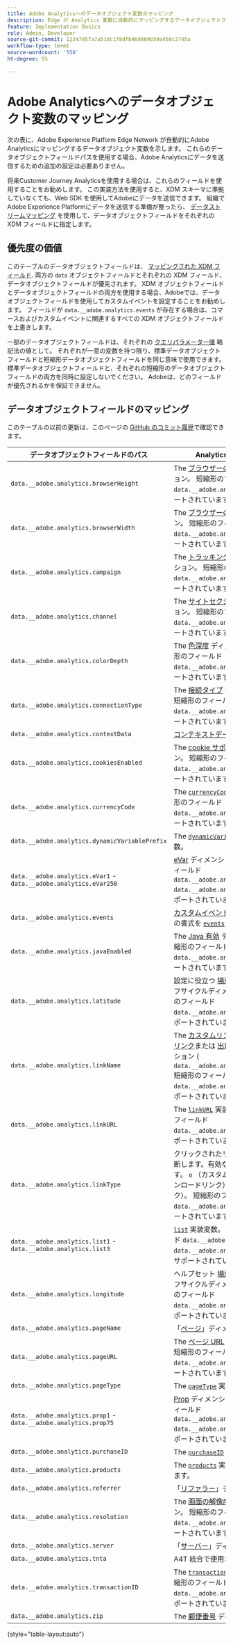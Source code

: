 ```yaml
---
title: Adobe Analyticsへのデータオブジェクト変数のマッピング
description: Edge が Analytics 変数に自動的にマッピングするデータオブジェクトフィールドを表示します。
feature: Implementation Basics
role: Admin, Developer
source-git-commit: 12347957a7a51dc1f8dfb46d489b59a450c2745a
workflow-type: tm+mt
source-wordcount: '558'
ht-degree: 5%

---
```


# Adobe Analyticsへのデータオブジェクト変数のマッピング

次の表に、Adobe Experience Platform Edge Network が自動的にAdobe Analyticsにマッピングするデータオブジェクト変数を示します。 これらのデータオブジェクトフィールドパスを使用する場合、Adobe Analyticsにデータを送信するための追加の設定は必要ありません。

将来Customer Journey Analyticsを使用する場合は、これらのフィールドを使用することをお勧めします。 この実装方法を使用すると、XDM スキーマに準拠していなくても、Web SDK を使用してAdobeにデータを送信できます。 組織でAdobe Experience Platformにデータを送信する準備が整ったら、 [データストリームマッピング](https://experienceleague.adobe.com/docs/experience-platform/datastreams/data-prep.html#mapping) を使用して、データオブジェクトフィールドをそれぞれの XDM フィールドに指定します。

## 優先度の価値

このテーブルのデータオブジェクトフィールドは、 [マッピングされた XDM フィールド](xdm-var-mapping.md). 両方の `data` オブジェクトフィールドとそれぞれの XDM フィールド、データオブジェクトフィールドが優先されます。 XDM オブジェクトフィールドとデータオブジェクトフィールドの両方を使用する場合、Adobeでは、データオブジェクトフィールドを使用してカスタムイベントを設定することをお勧めします。 フィールドが `data.__adobe.analytics.events` が存在する場合は、コマースおよびカスタムイベントに関連するすべての XDM オブジェクトフィールドを上書きします。

一部のデータオブジェクトフィールドは、それぞれの [クエリパラメーター値](../validate/query-parameters.md) 略記法の値として。 それぞれが一意の変数を持つ限り、標準データオブジェクトフィールドと短縮形データオブジェクトフィールドを同じ意味で使用できます。 標準データオブジェクトフィールドと、それぞれの短縮形のデータオブジェクトフィールドの両方を同時に設定しないでください。 Adobeは、どのフィールドが優先されるかを保証できません。

## データオブジェクトフィールドのマッピング

このテーブルの以前の更新は、このページの [GitHub のコミット履歴](https://github.com/AdobeDocs/analytics.en/commits/main/help/implement/aep-edge/data-var-mapping.md)で確認できます。

| データオブジェクトフィールドのパス | Analytics 変数と説明 |
| --- | --- |
| `data.__adobe.analytics.browserHeight` | The [ブラウザーの高さ](../../components/dimensions/browser-height.md) ディメンション。 短縮形のフィールド `data.__adobe.analytics.bh` はサポートされています。 |
| `data.__adobe.analytics.browserWidth` | The [ブラウザーの幅](../../components/dimensions/browser-width.md) ディメンション。 短縮形のフィールド `data.__adobe.analytics.bw` はサポートされています。 |
| `data.__adobe.analytics.campaign` | The [トラッキングコード](../../components/dimensions/tracking-code.md) ディメンション。 短縮形のフィールド `data.__adobe.analytics.v0` はサポートされています。 |
| `data.__adobe.analytics.channel` | The [サイトセクション](../../components/dimensions/site-section.md) ディメンション。 短縮形のフィールド `data.__adobe.analytics.ch` はサポートされています。 |
| `data.__adobe.analytics.colorDepth` | The [色深度](../../components/dimensions/color-depth.md) ディメンション。 短縮形のフィールド `data.__adobe.analytics.c` はサポートされています。 |
| `data.__adobe.analytics.connectionType` | The [接続タイプ](../../components/dimensions/connection-type.md) ディメンション。 短縮形のフィールド `data.__adobe.analytics.ct` はサポートされています。 |
| `data.__adobe.analytics.contextData` | [コンテキストデータ変数](/help/implement/vars/page-vars/contextdata.md). |
| `data.__adobe.analytics.cookiesEnabled` | The [cookie サポート](../../components/dimensions/cookie-support.md) ディメンション。 短縮形のフィールド `data.__adobe.analytics.k` はサポートされています。 |
| `data.__adobe.analytics.currencyCode` | The [`currencyCode`](../vars/config-vars/currencycode.md) 実装変数。 短縮形のフィールド `data.__adobe.analytics.cc` はサポートされています。 |
| `data.__adobe.analytics.dynamicVariablePrefix` | The [`dynamicVariablePrefix`](../vars/config-vars/dynamicvariableprefix.md) 実装変数。 |
| `data.__adobe.analytics.eVar1` - `data.__adobe.analytics.eVar250` | [eVar](../../components/dimensions/evar.md) ディメンション。 短縮形のフィールド `data.__adobe.analytics.v1` - `data.__adobe.analytics.v250` はサポートされています。 |
| `data.__adobe.analytics.events` | [カスタムイベント](../../components/metrics/custom-events.md). このフィールドの書式を [`events`](../vars/page-vars/events/events-overview.md) 実装変数。 |
| `data.__adobe.analytics.javaEnabled` | The [Java 有効](../../components/dimensions/java-enabled.md) ディメンション。 短縮形のフィールド `data.__adobe.analytics.v` はサポートされています。 |
| `data.__adobe.analytics.latitude` | 設定に役立つ [場所](../../components/dimensions/lifecycle-dimensions.md) モバイルのライフサイクルディメンション。 短縮形のフィールド `data.__adobe.analytics.lat` はサポートされています。 |
| `data.__adobe.analytics.linkName` | The [カスタムリンク](../../components/dimensions/custom-link.md), [ダウンロードリンク](../../components/dimensions/download-link.md)または [出口リンク](../../components/dimensions/exit-link.md) ディメンション ( `data.__adobe.analytics.linkType`. 短縮形のフィールド `data.__adobe.analytics.pev2` はサポートされています。 |
| `data.__adobe.analytics.linkURL` | The [`linkURL`](../vars/config-vars/linkurl.md) 実装変数。 短縮形のフィールド `data.__adobe.analytics.pev1` はサポートされています。 |
| `data.__adobe.analytics.linkType` | クリックされたリンクのタイプを判断します。有効な値は次のとおりです。 `o` （カスタムリンク） `d` （ダウンロードリンク）、 `e` （出口リンク）。 短縮形のフィールド `data.__adobe.analytics.pe` はサポートされています。 |
| `data.__adobe.analytics.list1` - `data.__adobe.analytics.list3` | [`list`](/help/implement/vars/page-vars/list.md) 実装変数。 短縮形のフィールド `data.__adobe.analytics.l1` - `data.__adobe.analytics.list3` はサポートされています。 |
| `data.__adobe.analytics.longitude` | ヘルプセット [場所](../../components/dimensions/lifecycle-dimensions.md) モバイルのライフサイクルディメンション。 短縮形のフィールド `data.__adobe.analytics.lon` はサポートされています。 |
| `data.__adobe.analytics.pageName` | 「[ページ](/help/components/dimensions/page.md)」ディメンション。 |
| `data.__adobe.analytics.pageURL` | The [ページ URL](/help/components/dimensions/page-url.md) ディメンション。 短縮形のフィールド `data.__adobe.analytics.g` はサポートされています。 |
| `data.__adobe.analytics.pageType` | The [`pageType`](../vars/page-vars/pagetype.md) 実装変数。 |
| `data.__adobe.analytics.prop1` - `data.__adobe.analytics.prop75` | [Prop](../../components/dimensions/prop.md) ディメンション。 短縮形のフィールド `data.__adobe.analytics.c1` - `data.__adobe.analytics.c75` はサポートされています。 |
| `data.__adobe.analytics.purchaseID` | The [`purchaseID`](../vars/page-vars/purchaseid.md) 実装変数。 |
| `data.__adobe.analytics.products` | The [`products`](../vars/page-vars/products.md) 実装変数に書き込みます。 |
| `data.__adobe.analytics.referrer` | 「[リファラー](/help/components/dimensions/referrer.md)」ディメンション。 |
| `data.__adobe.analytics.resolution` | The [画面の解像度](../../components/dimensions/monitor-resolution.md) ディメンション。 短縮形のフィールド `data.__adobe.analytics.s` はサポートされています。 |
| `data.__adobe.analytics.server` | 「[サーバー](/help/components/dimensions/server.md)」ディメンション。 |
| `data.__adobe.analytics.tnta` | A4T 統合で使用されます。 |
| `data.__adobe.analytics.transactionID` | The [`transactionID`](../vars/page-vars/transactionid.md) 実装変数。 短縮形のフィールド `data.__adobe.analytics.xact` はサポートされています。 |
| `data.__adobe.analytics.zip` | The [郵便番号](../../components/dimensions/zip-code.md) ディメンション。 |

{style="table-layout:auto"}
